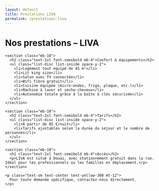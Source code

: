 ```yaml
---
layout: default
title: Prestations LIVA
permalink: /prestations-liva
---
```


<div class="bg-black text-yellow-400 min-h-screen py-12 px-6 w-full">
  <div class="max-w-4xl mx-auto">
    <h1 class="text-3xl font-bold mb-8 text-center">Nos prestations – LIVA</h1>

```
<section class="mb-10">
  <h2 class="text-2xl font-semibold mb-4">Confort & équipements</h2>
  <ul class="list-disc list-inside space-y-2">
    <li>Logement tout équipé de 45 m²</li>
    <li>Lit king size</li>
    <li>Salon avec TV connectée</li>
    <li>Wifi fibre gratuit</li>
    <li>Cuisine équipée (micro-ondes, frigo, plaque, etc.)</li>
    <li>Machine à laver et sèche-cheveux</li>
    <li>Autonomie totale grâce à la boîte à clés sécurisée</li>
  </ul>
</section>

<section class="mb-10">
  <h2 class="text-2xl font-semibold mb-4">Tarifs</h2>
  <ul class="list-disc list-inside space-y-2">
    <li>À partir de 85 €/nuit</li>
    <li>Tarifs ajustables selon la durée du séjour et le nombre de personnes</li>
  </ul>
</section>

<section class="mb-10">
  <h2 class="text-2xl font-semibold mb-4">Accès</h2>
  <p>LIVA est situé à Douai, avec stationnement gratuit dans la rue. Idéal pour les professionnels ou les familles en déplacement.</p>
</section>

<p class="text-sm text-center text-yellow-300 mt-12">
  Pour toute demande spécifique, contactez-nous directement.
</p>
```

  </div>
</div>
